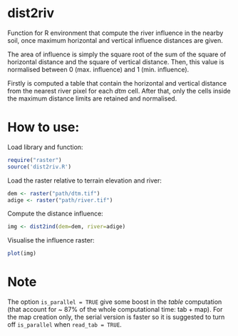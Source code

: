 # dist2riv
Function for R environment that compute the river influence in the nearby soil, once maximum horizontal and vertical influence distances are given.

The area of influence is simply the square root of the sum of the square of horizontal distance and the square of vertical distance. Then, this value is normalised between 0 (max. influence) and 1 (min. influence).

Firstly is computed a table that contain the horizontal and vertical distance from the nearest river pixel for each _dtm_ cell. After that, only the cells inside the maximum distance limits are retained and normalised.

# How to use:
Load library and function:
```R
require("raster")
source('dist2riv.R')
```
Load the raster relative to terrain elevation and river:
```R
dem <- raster("path/dtm.tif")
adige <- raster("path/river.tif")
```
Compute the distance influence:
```R
img <- dist2ind(dem=dem, river=adige)
```
Visualise the influence raster:
```R
plot(img)
```
# Note
The option `is_parallel = TRUE` give some boost in the _table_ computation (that account for ~ 87% of the whole computational time: tab + map). For the map creation only, the serial version is faster so it is suggested to turn off `is_parallel` when `read_tab = TRUE`.
